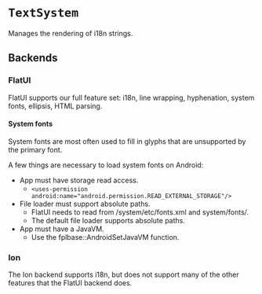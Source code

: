 # `TextSystem`


Manages the rendering of i18n strings.

## Backends

### FlatUI

FlatUI supports our full feature set: i18n, line wrapping, hyphenation, system
fonts, ellipsis, HTML parsing.

#### System fonts

System fonts are most often used to fill in glyphs that are unsupported by the
primary font.

A few things are necessary to load system fonts on Android:

*   App must have storage read access.
    *   `<uses-permission
        android:name="android.permission.READ_EXTERNAL_STORAGE"/>`
*   File loader must support absolute paths.
    *   FlatUI needs to read from /system/etc/fonts.xml and system/fonts/.
    *   The default file loader supports absolute paths.
*   App must have a JavaVM.
    *   Use the fplbase::AndroidSetJavaVM function.

### Ion

The Ion backend supports i18n, but does not support many of the other features
that the FlatUI backend does.
